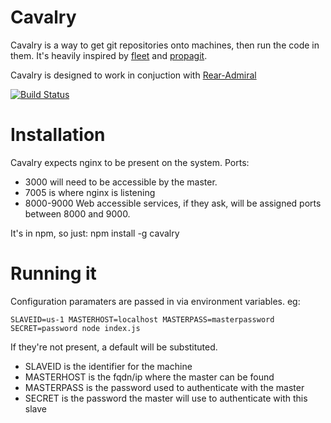 # Cavalry

Cavalry is a way to get git repositories onto machines, then run the code in them. It's heavily inspired by [fleet](https://github.com/substack/fleet) and [propagit](https://github.com/substack/propagit).

Cavalry is designed to work in conjuction with [Rear-Admiral](https://github.com/davidbanham/rear-admiral)

[![Build Status](https://travis-ci.org/davidbanham/cavalry.png?branch=master)](https://travis-ci.org/davidbanham/cavalry)

# Installation

Cavalry expects nginx to be present on the system.
Ports:
- 3000 will need to be accessible by the master.
- 7005 is where nginx is listening
- 8000-9000 Web accessible services, if they ask, will be assigned ports between 8000 and 9000.

It's in npm, so just:
    npm install -g cavalry

# Running it

Configuration paramaters are passed in via environment variables. eg:

    SLAVEID=us-1 MASTERHOST=localhost MASTERPASS=masterpassword SECRET=password node index.js

If they're not present, a default will be substituted.
- SLAVEID is the identifier for the machine
- MASTERHOST is the fqdn/ip where the master can be found
- MASTERPASS is the password used to authenticate with the master
- SECRET is the password the master will use to authenticate with this slave
